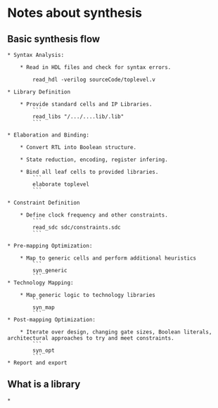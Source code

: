 # Notes about synthesis

## Basic synthesis flow

    * Syntax Analysis:

        * Read in HDL files and check for syntax errors.
        
            read_hdl -verilog sourceCode/toplevel.v
        
    * Library Definition

        * Provide standard cells and IP Libraries.
            ```
            read_libs "/.../....lib/.lib"
            ```

    * Elaboration and Binding:

        * Convert RTL into Boolean structure.
        
        * State reduction, encoding, register infering.

        * Bind all leaf cells to provided libraries.
            ```
            elaborate toplevel
            ```

    * Constraint Definition

        * Define clock frequency and other constraints.
            ```
            read_sdc sdc/constraints.sdc
            ```

    * Pre-mapping Optimization:

        * Map to generic cells and perform additional heuristics
            ```
            syn_generic
            ```
    * Technology Mapping:
        
        * Map generic logic to technology libraries
            ```
            syn_map
            ```
    * Post-mapping Optimization:

        * Iterate over design, changing gate sizes, Boolean literals, architectural approaches to try and meet constraints.
            ```
            syn_opt
            ```
    * Report and export

## What is a library

    * 

